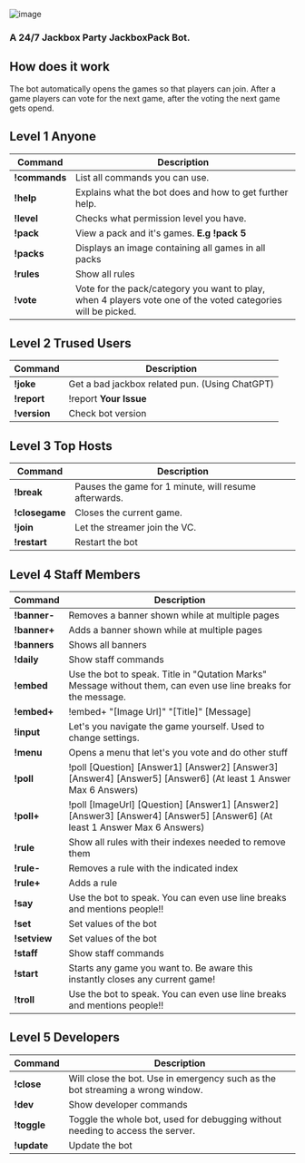 ![image](https://user-images.githubusercontent.com/55576076/235742815-f471e12a-7e11-45ee-aad4-25b1b0aa38ab.png)
### A 24/7 Jackbox Party JackboxPack Bot.  
## How does it work  
The bot automatically opens the games so that players can join.
After a game players can vote for the next game, after the voting the next game gets opend.
## Level 1  Anyone 
| Command      | Description        |
|--------------|--------------------|
| **!commands**| List all commands you can use.|
| **!help**| Explains what the bot does and how to get further help.|
| **!level**| Checks what permission level you have.|
| **!pack**| View a pack and it's games. **E.g !pack 5**|
| **!packs**| Displays an image containing all games in all packs|
| **!rules**| Show all rules|
| **!vote**| Vote for the pack/category you want to play, when 4 players vote one of the voted categories will be picked. |
## Level 2  Trused Users 
| Command      | Description        |
|--------------|--------------------|
| **!joke**| Get a bad jackbox related pun. (Using ChatGPT)|
| **!report**| !report **Your Issue**|
| **!version**| Check bot version|
## Level 3  Top Hosts 
| Command      | Description        |
|--------------|--------------------|
| **!break**| Pauses the game for 1 minute, will resume afterwards.|
| **!closegame**| Closes the current game.|
| **!join**| Let the streamer join the VC.|
| **!restart**| Restart the bot|
## Level 4  Staff Members 
| Command      | Description        |
|--------------|--------------------|
| **!banner-**| Removes a banner shown while at multiple pages|
| **!banner+**| Adds a banner shown while at multiple pages|
| **!banners**| Shows all banners|
| **!daily**| Show staff commands|
| **!embed**| Use the bot to speak. Title in "Qutation Marks" Message without them, can even use line breaks for the message.|
| **!embed+**| !embed+ "[Image Url]" "[Title]"  [Message]|
| **!input**| Let's you navigate the game yourself. Used to change settings.|
| **!menu**| Opens a menu that let's you vote and do other stuff|
| **!poll**| !poll [Question] [Answer1] [Answer2] [Answer3] [Answer4] [Answer5] [Answer6]    (At least 1 Answer Max 6 Answers)|
| **!poll+**| !poll [ImageUrl] [Question] [Answer1] [Answer2] [Answer3] [Answer4] [Answer5] [Answer6]  (At least 1 Answer Max 6 Answers)|
| **!rule**| Show all rules with their indexes needed to remove them|
| **!rule-**| Removes a rule with the indicated index|
| **!rule+**| Adds a rule|
| **!say**| Use the bot to speak. You can even use line breaks and mentions people!!|
| **!set**| Set values of the bot|
| **!setview**| Set values of the bot|
| **!staff**| Show staff commands|
| **!start**| Starts any game you want to. Be aware this instantly closes any current game!|
| **!troll**| Use the bot to speak. You can even use line breaks and mentions people!!|
## Level 5  Developers 
| Command      | Description        |
|--------------|--------------------|
| **!close**| Will close the bot. Use in emergency such as the bot streaming a wrong window.|
| **!dev**| Show developer commands|
| **!toggle**| Toggle the whole bot, used for debugging without needing to access the server.|
| **!update**| Update the bot|
